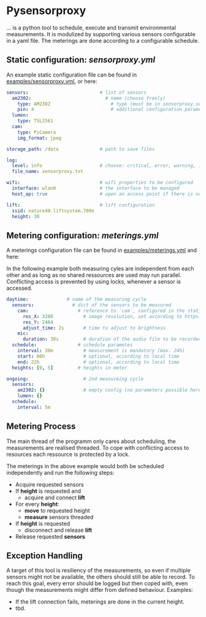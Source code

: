 # Pysensorproxy

... is a python tool to schedule, execute and transmit environmental measurements. It is modulized by supporting various sensors configurable in a yaml file. The meterings are done according to a configurable schedule.

## Static configuration: *sensorproxy.yml*

An example static configuration file can be found in [examples/sensorproxy.yml](examples/sensorproxy.yml), or here:

```yaml
sensors:                          # list of sensors
  am2302:                           # name (choose freely)
    type: AM2302                      # type (must be in sensorproxy.sensors.*)
    pin: 4                            # additional configuration parameter
  lumen:
    type: TSL2561
  cam:
    type: PiCamera
    img_format: jpeg

storage_path: /data               # path to save files

log:
  level: info                     # choose: critical, error, warning, info, debug, notset
  file_name: sensorproxy.txt

wifi:                             # wifi properties to be configured
  interface: wlan0                # the interface to be managed
  host_ap: true                   # open an access point if there is no outbounding connection

lift:                             # lift configuration
  ssid: nature40.liftsystem.709e
  height: 30
```

## Metering configuration: *meterings.yml*

A meterings configuration file can be found in [examples/meterings.yml](examples/meterings.yml) and here:

In the following example both measuring cyles are independent from each other and as long as no shared ressources are used may run parallel. Conflicting access is prevented by using locks, whenever a sensor is accessed.

```yaml
daytime:              # name of the measuring cycle
  sensors:              # dict of the sensors to be measured
    cam:                  # reference to `cam`, configured in the static config (yml)
      res_X: 3280           # image resolution, set according to https://www.raspberrypi.org/documentation/raspbian/applications/camera.md
      res_Y: 2464
      adjust_time: 2s       # time to adjust to brightness
    mic:
      duration: 30s         # duration of the audio file to be recorded in seconds
  schedule:               # schedule parametes
    interval: 30m           # measurement is mandatory (max. 24h)
    start: 06h              # optional, according to local time
    end: 22h                # optional, according to local time
  heights: [0, 5]         # heights in meter

ongoing:					# 2nd measureing cycle
  sensors:
    am2302: {}              # empty config (no parameters possible here)
    lumen: {}
  schedule:
    interval: 5m
```

## Metering Process

The main thread of the programm only cares about scheduling, the measurements are realised threaded. To cope with conflicting access to resources each ressource is protected by a lock.

The meterings in the above example would both be scheduled independently and run the following steps:

- Acquire requested sensors
- If **height** is requested and 
  - acquire and connect **lift**
- For every **height**:
  - **move** to requested height
  - **measure** sensors threaded
- If **height** is requested
  - disconnect and release **lift**
- Release requested **sensors**


## Exception Handling

A target of this tool is resiliency of the measurements, so even if multiple sensors might not be available, the others should still be able to record. To reach this goal, every error should be logged but then coped with, even though the measurements might differ from defined behaviour. Examples:

- If the lift connection fails, meterings are done in the current height.
- tbd.
